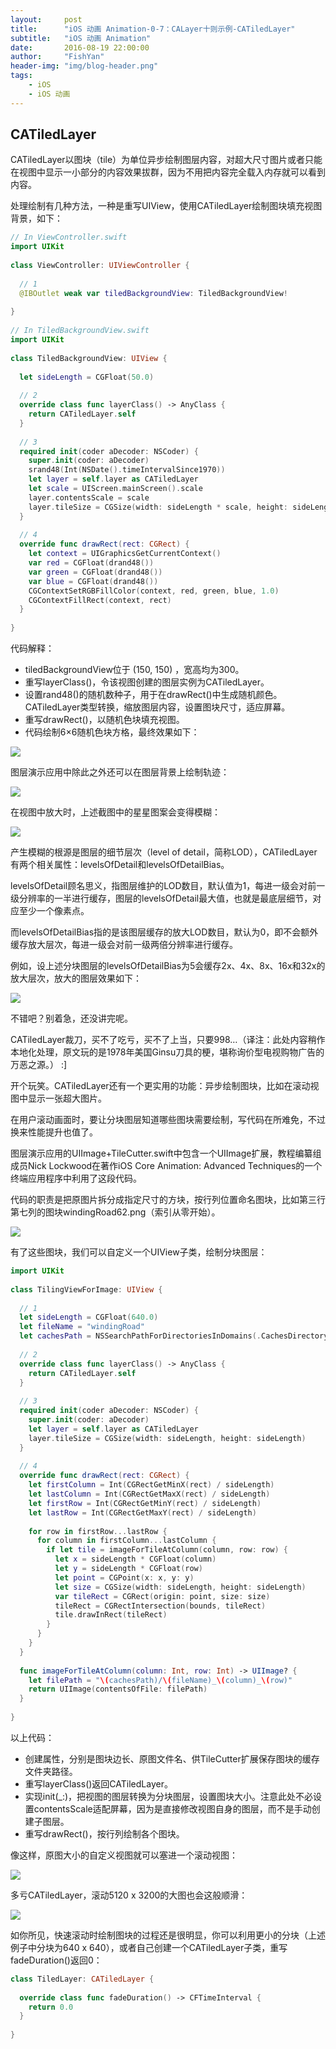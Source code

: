 ```yaml
---
layout:     post
title:      "iOS 动画 Animation-0-7：CALayer十则示例-CATiledLayer"
subtitle:   "iOS 动画 Animation"
date:       2016-08-19 22:00:00
author:     "FishYan"
header-img: "img/blog-header.png"
tags:
    - iOS
    - iOS 动画
---
```



## CATiledLayer

CATiledLayer以图块（tile）为单位异步绘制图层内容，对超大尺寸图片或者只能在视图中显示一小部分的内容效果拔群，因为不用把内容完全载入内存就可以看到内容。

处理绘制有几种方法，一种是重写UIView，使用CATiledLayer绘制图块填充视图背景，如下：

```swift
// In ViewController.swift
import UIKit
  
class ViewController: UIViewController {
  
  // 1
  @IBOutlet weak var tiledBackgroundView: TiledBackgroundView!
  
}
  
// In TiledBackgroundView.swift
import UIKit
  
class TiledBackgroundView: UIView {
  
  let sideLength = CGFloat(50.0)
  
  // 2
  override class func layerClass() -> AnyClass {
    return CATiledLayer.self
  }
  
  // 3
  required init(coder aDecoder: NSCoder) {
    super.init(coder: aDecoder)
    srand48(Int(NSDate().timeIntervalSince1970))
    let layer = self.layer as CATiledLayer
    let scale = UIScreen.mainScreen().scale
    layer.contentsScale = scale
    layer.tileSize = CGSize(width: sideLength * scale, height: sideLength * scale)
  }
  
  // 4
  override func drawRect(rect: CGRect) {
    let context = UIGraphicsGetCurrentContext()
    var red = CGFloat(drand48())
    var green = CGFloat(drand48())
    var blue = CGFloat(drand48())
    CGContextSetRGBFillColor(context, red, green, blue, 1.0)
    CGContextFillRect(context, rect)
  }
  
}
```
代码解释：

- tiledBackgroundView位于 (150, 150) ，宽高均为300。
- 重写layerClass()，令该视图创建的图层实例为CATiledLayer。
- 设置rand48()的随机数种子，用于在drawRect()中生成随机颜色。CATiledLayer类型转换，缩放图层内容，设置图块尺寸，适应屏幕。
- 重写drawRect()，以随机色块填充视图。
- 代码绘制6×6随机色块方格，最终效果如下：

![](http://cc.cocimg.com/api/uploads/20150318/1426647023367477.png)

图层演示应用中除此之外还可以在图层背景上绘制轨迹：

![](http://cc.cocimg.com/api/uploads/20150318/1426647029483150.png)

在视图中放大时，上述截图中的星星图案会变得模糊：

![](http://cc.cocimg.com/api/uploads/20150318/1426647051453930.png)

产生模糊的根源是图层的细节层次（level of detail，简称LOD），CATiledLayer有两个相关属性：levelsOfDetail和levelsOfDetailBias。

levelsOfDetail顾名思义，指图层维护的LOD数目，默认值为1，每进一级会对前一级分辨率的一半进行缓存，图层的levelsOfDetail最大值，也就是最底层细节，对应至少一个像素点。

而levelsOfDetailBias指的是该图层缓存的放大LOD数目，默认为0，即不会额外缓存放大层次，每进一级会对前一级两倍分辨率进行缓存。

例如，设上述分块图层的levelsOfDetailBias为5会缓存2x、4x、8x、16x和32x的放大层次，放大的图层效果如下：

![](http://cc.cocimg.com/api/uploads/20150318/1426647088473224.png)

不错吧？别着急，还没讲完呢。

CATiledLayer裁刀，买不了吃亏，买不了上当，只要998…（译注：此处内容稍作本地化处理，原文玩的是1978年美国Ginsu刀具的梗，堪称询价型电视购物广告的万恶之源。） :]

开个玩笑。CATiledLayer还有一个更实用的功能：异步绘制图块，比如在滚动视图中显示一张超大图片。

在用户滚动画面时，要让分块图层知道哪些图块需要绘制，写代码在所难免，不过换来性能提升也值了。

图层演示应用的UIImage+TileCutter.swift中包含一个UIImage扩展，教程编纂组成员Nick Lockwood在著作iOS Core Animation: Advanced Techniques的一个终端应用程序中利用了这段代码。

代码的职责是把原图片拆分成指定尺寸的方块，按行列位置命名图块，比如第三行第七列的图块windingRoad62.png（索引从零开始）。

![](http://cc.cocimg.com/api/uploads/20150318/1426647105880761.png)

有了这些图块，我们可以自定义一个UIView子类，绘制分块图层：

```swift
import UIKit
  
class TilingViewForImage: UIView {
  
  // 1
  let sideLength = CGFloat(640.0)
  let fileName = "windingRoad"
  let cachesPath = NSSearchPathForDirectoriesInDomains(.CachesDirectory, .UserDomainMask, true)[0] as String
  
  // 2
  override class func layerClass() -> AnyClass {
    return CATiledLayer.self
  }
  
  // 3
  required init(coder aDecoder: NSCoder) {
    super.init(coder: aDecoder)
    let layer = self.layer as CATiledLayer
    layer.tileSize = CGSize(width: sideLength, height: sideLength)
  }
  
  // 4
  override func drawRect(rect: CGRect) {
    let firstColumn = Int(CGRectGetMinX(rect) / sideLength)
    let lastColumn = Int(CGRectGetMaxX(rect) / sideLength)
    let firstRow = Int(CGRectGetMinY(rect) / sideLength)
    let lastRow = Int(CGRectGetMaxY(rect) / sideLength)
  
    for row in firstRow...lastRow {
      for column in firstColumn...lastColumn {
        if let tile = imageForTileAtColumn(column, row: row) {
          let x = sideLength * CGFloat(column)
          let y = sideLength * CGFloat(row)
          let point = CGPoint(x: x, y: y)
          let size = CGSize(width: sideLength, height: sideLength)
          var tileRect = CGRect(origin: point, size: size)
          tileRect = CGRectIntersection(bounds, tileRect)
          tile.drawInRect(tileRect)
        }
      }
    }
  }
  
  func imageForTileAtColumn(column: Int, row: Int) -> UIImage? {
    let filePath = "\(cachesPath)/\(fileName)_\(column)_\(row)"
    return UIImage(contentsOfFile: filePath)
  }
  
}
```
以上代码：

- 创建属性，分别是图块边长、原图文件名、供TileCutter扩展保存图块的缓存文件夹路径。
- 重写layerClass()返回CATiledLayer。
- 实现init(_:)，把视图的图层转换为分块图层，设置图块大小。注意此处不必设置contentsScale适配屏幕，因为是直接修改视图自身的图层，而不是手动创建子图层。
- 重写drawRect()，按行列绘制各个图块。

像这样，原图大小的自定义视图就可以塞进一个滚动视图：

![](http://cc.cocimg.com/api/uploads/20150318/1426647145442038.png)

多亏CATiledLayer，滚动5120 x 3200的大图也会这般顺滑：

![](http://cc.cocimg.com/api/uploads/20150318/1426647161684958.gif)

如你所见，快速滚动时绘制图块的过程还是很明显，你可以利用更小的分块（上述例子中分块为640 x 640），或者自己创建一个CATiledLayer子类，重写fadeDuration()返回0：
```swift
class TiledLayer: CATiledLayer {
  
  override class func fadeDuration() -> CFTimeInterval {
    return 0.0
  }
  
}
```